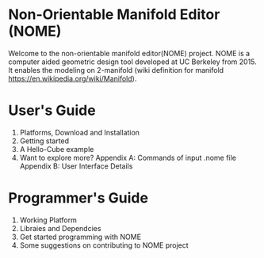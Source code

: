 # Non-Orientable Manifold Editor (NOME)
Welcome to the non-orientable manifold editor(NOME) project. NOME is a computer aided geometric design tool developed at UC Berkeley from 2015. It enables the modeling on 2-manifold (wiki definition for manifold https://en.wikipedia.org/wiki/Manifold). 

# User's Guide
1. Platforms, Download and Installation
2. Getting started
3. A Hello-Cube example
4. Want to explore more?
Appendix A: Commands of input .nome file
Appendix B: User Interface Details

# Programmer's Guide
1. Working Platform
2. Libraies and Dependcies
3. Get started programming with NOME
4. Some suggestions on contributing to NOME project
